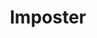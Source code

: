 ---
abv: 6.0%
alt:
availability: Keg
bitterness: 
description: Imposter is a interesting beer as the color does not match the flavor. We are calling it a Golden Stout with flavors of coffee, chocolate, and a touch of vanilla. After fermentation we added whole coffee beans from Villani's Bakery to add a complex coffee flavor and aroma.
gravity: 
hops: 
ibu: 14
img: imposter.jpg
layout: beer
malt: 
modal-id: imposter
title: Imposter
on-tap: yup
sourness: 
style: Golden Stout
---